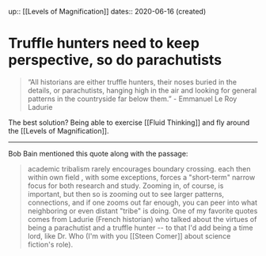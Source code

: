 up:: [[Levels of Magnification]]
dates:: 2020-06-16 (created)

# Truffle hunters need to keep perspective, so do parachutists
> “All historians are either truffle hunters, their noses buried in the details, or parachutists, hanging high in the air and looking for general patterns in the countryside far below them.” - Emmanuel Le Roy Ladurie

The best solution? Being able to exercise [[Fluid Thinking]] and fly around the [[Levels of Magnification]].

---
Bob Bain mentioned this quote along with the passage: 

> academic tribalism rarely encourages boundary crossing. each then within own field , with some exceptions, forces a "short-term" narrow focus for both research and study. Zooming in, of course, is important, but then so is zooming out to see larger patterns, connections, and if one zooms out far enough, you can peer into what neighboring or even distant "tribe" is doing.  One of my favorite quotes comes from Ladurie (French historian) who talked about the virtues of being a parachutist and a truffle hunter -- to that I'd add being a time lord, like Dr. Who  (I'm with you [[Steen Comer]] about science fiction's role).

